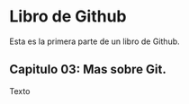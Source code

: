 # Libro de Github

Esta es la primera parte de un libro de Github.



## Capitulo 03: Mas sobre Git.

Texto